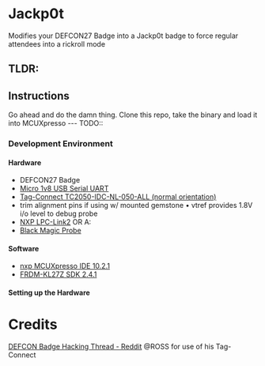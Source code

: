 # Jackp0t
Modifies your DEFCON27 Badge into a Jackp0t badge to force regular attendees into a rickroll mode

## TLDR:

## Instructions
Go ahead and do the damn thing. Clone this repo, take the binary and load it into MCUXpresso
--- TODO::

### Development Environment
#### Hardware

- DEFCON27 Badge
- [Micro 1v8 USB Serial UART](http://jim.sh/1v8/)
- [Tag-Connect TC2050-IDC-NL-050-ALL (normal orientation)](http://www.tag-connect.com/node/199)
- trim alignment pins if using w/ mounted gemstone • vtref provides 1.8V i/o level to debug probe
- [NXP LPC-Link2](https://www.nxp.com/design/microcontrollers-developer-resources/lpc-microcontroller-utilities/lpc-link2:OM13054)
OR A:
- [Black Magic Probe](https://1bitsquared.com/products/black-magic-probe)

#### Software

- [nxp MCUXpresso IDE 10.2.1](https://media.defcon.org/DEF%20CON%2027/DEF%20CON%2027%20badge/Development%20Environment/MCUXpressoIDE_10.2.1_795.exe)
- [FRDM-KL27Z SDK 2.4.1](https://media.defcon.org/DEF%20CON%2027/DEF%20CON%2027%20badge/Development%20Environment/SDK_2.4.1_FRDM-KL27Z.zip)

#### Setting up the Hardware


# Credits
[DEFCON Badge Hacking Thread - Reddit](https://www.reddit.com/r/Defcon/comments/cnn2x7/dc_27_badge_hacking_thread/)
@ROSS for use of his Tag-Connect

